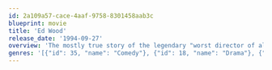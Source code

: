 ```yaml
---
id: 2a109a57-cace-4aaf-9758-8301458aab3c
blueprint: movie
title: 'Ed Wood'
release_date: '1994-09-27'
overview: 'The mostly true story of the legendary "worst director of all time", who, with the help of his strange friends, filmed countless B-movies without ever becoming famous or successful.'
genres: '[{"id": 35, "name": "Comedy"}, {"id": 18, "name": "Drama"}, {"id": 36, "name": "History"}]'
---
```

